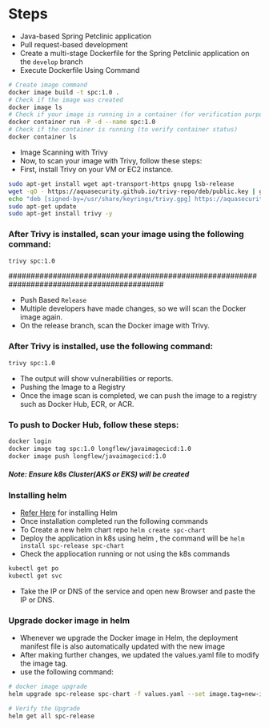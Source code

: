 # Steps
* Java-based Spring Petclinic application
* Pull request-based development
* Create a multi-stage Dockerfile for the Spring Petclinic application on the `develop`    branch
* Execute Dockerfile Using Command
```bash
# Create image command
docker image build -t spc:1.0 .
# Check if the image was created
docker image ls
# Check if your image is running in a container (for verification purposes)
docker container run -P -d --name spc:1.0
# Check if the container is running (to verify container status)
docker container ls
```
* Image Scanning with Trivy
* Now, to scan your image with Trivy, follow these steps:
* First, install Trivy on your VM or EC2 instance.
```bash
sudo apt-get install wget apt-transport-https gnupg lsb-release
wget -qO - https://aquasecurity.github.io/trivy-repo/deb/public.key | gpg --dearmor | sudo tee /usr/share/keyrings/trivy.gpg > /dev/null
echo "deb [signed-by=/usr/share/keyrings/trivy.gpg] https://aquasecurity.github.io/trivy-repo/deb $(lsb_release -sc) main" | sudo tee -a /etc/apt/sources.list.d/trivy.list
sudo apt-get update
sudo apt-get install trivy -y
```
### After Trivy is installed, scan your image using the following command:
```bash
trivy spc:1.0
```
###########################################################################################

* Push Based `Release`
* Multiple developers have made changes, so we will scan the Docker image again.
* On the release branch, scan the Docker image with Trivy.
### After Trivy is installed, use the following command:
```bash
trivy spc:1.0
```
* The output will show vulnerabilities or reports.
* Pushing the Image to a Registry
* Once the image scan is completed, we can push the image to a registry such as Docker Hub, ECR, or ACR.
### To push to Docker Hub, follow these steps:
```bash
docker login
docker image tag spc:1.0 longflew/javaimagecicd:1.0
docker image push longflew/javaimagecicd:1.0
```
##### Note: Ensure k8s Cluster(AKS or EKS) will be created 
### Installing helm 
* [Refer Here](https://helm.sh/docs/intro/install/) for installing Helm 
* Once installation completed run the following commands
* To Create a new helm chart repo `helm create spc-chart`
* Deploy the application in k8s using helm , the command will be
 `helm install spc-release spc-chart`
* Check the appliocation running or not using the k8s commands 
```bash
kubectl get po
kubectl get svc
```
* Take the IP or DNS of the service and open new Browser and paste the IP or DNS.

### Upgrade docker image in helm
* Whenever we upgrade the Docker image in Helm, the deployment manifest file is also automatically updated with the new image
* After making further changes, we updated the values.yaml file to modify the image tag.
* use the following command:
```bash
# docker image upgrade 
helm upgrade spc-release spc-chart -f values.yaml --set image.tag=new-image-tag

# Verify the Upgrade
helm get all spc-release
```


